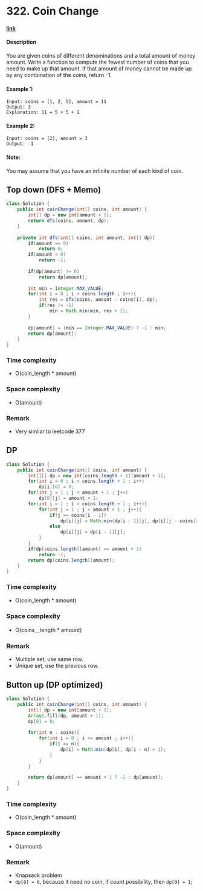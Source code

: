 # 322. Coin Change 

#### [link](https://leetcode.com/problems/coin-change/) 

#### Description

You are given coins of different denominations and a total amount of money amount. Write a function to compute the fewest number of coins that you need to make up that amount. If that amount of money cannot be made up by any combination of the coins, return -1.

#### Example 1:
```
Input: coins = [1, 2, 5], amount = 11
Output: 3 
Explanation: 11 = 5 + 5 + 1
```
#### Example 2:
```
Input: coins = [2], amount = 3
Output: -1
```
#### Note:
You may assume that you have an infinite number of each kind of coin.

## Top down (DFS + Memo)
```java
class Solution {
    public int coinChange(int[] coins, int amount) {
        int[] dp = new int[amount + 1];
        return dfs(coins, amount, dp);
    }
    
    private int dfs(int[] coins, int amount, int[] dp){
        if(amount == 0)
            return 0;
        if(amount < 0)
            return -1;
        
        if(dp[amount] != 0)
            return dp[amount];
        
        int min = Integer.MAX_VALUE;
        for(int i = 0 ; i < coins.length ; i++){
            int res = dfs(coins, amount - coins[i], dp);
            if(res != -1)
                min = Math.min(min, res + 1);
        }
        
        dp[amount] = (min == Integer.MAX_VALUE) ? -1 : min;
        return dp[amount];
    }
}
```
### Time complexity
* O(coin_length * amount)
### Space complexity
* O(amount)
### Remark
* Very similar to leetcode 377

## DP
```java
class Solution {
    public int coinChange(int[] coins, int amount) {
        int[][] dp = new int[coins.length + 1][amount + 1];
        for(int i = 0 ; i < coins.length + 1 ; i++)
            dp[i][0] = 0;
        for(int j = 1 ; j < amount + 1 ; j++)
            dp[0][j] = amount + 1;
        for(int i = 1 ; i < coins.length + 1 ; i++){
            for(int j = 1 ; j < amount + 1 ; j++){
                if(j >= coins[i - 1])
                    dp[i][j] = Math.min(dp[i - 1][j], dp[i][j - coins[i - 1]] + 1);
                else
                    dp[i][j] = dp[i - 1][j];
            }
        }
        if(dp[coins.length][amount] == amount + 1)
            return -1;
        return dp[coins.length][amount];
    }
}
```
### Time complexity
* O(coin_length * amount)
### Space complexity
* O(coins＿length * amount)
### Remark
* Multiple set, use same row.
* Unique set, use the previous row.

## Button up (DP optimized)
```java
class Solution {
    public int coinChange(int[] coins, int amount) {
        int[] dp = new int[amount + 1];
        Arrays.fill(dp, amount + 1);
        dp[0] = 0;
        
        for(int n : coins){
            for(int i = 0 ; i <= amount ; i++){
                if(i >= n){
                    dp[i] = Math.min(dp[i], dp[i - n] + 1);
                }
            }
        }

        return dp[amount] == amount + 1 ? -1 : dp[amount];
    }
}
```
### Time complexity
* O(coin_length * amount)
### Space complexity
* O(amount)
### Remark
* Knapsack problem
* `dp[0] = 0`, because it need no coin, if count possibility, then `dp[0] = 1`;